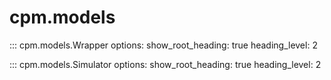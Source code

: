 # cpm.models

::: cpm.models.Wrapper
    options:
        show_root_heading: true
        heading_level: 2

::: cpm.models.Simulator
    options:
        show_root_heading: true
        heading_level: 2